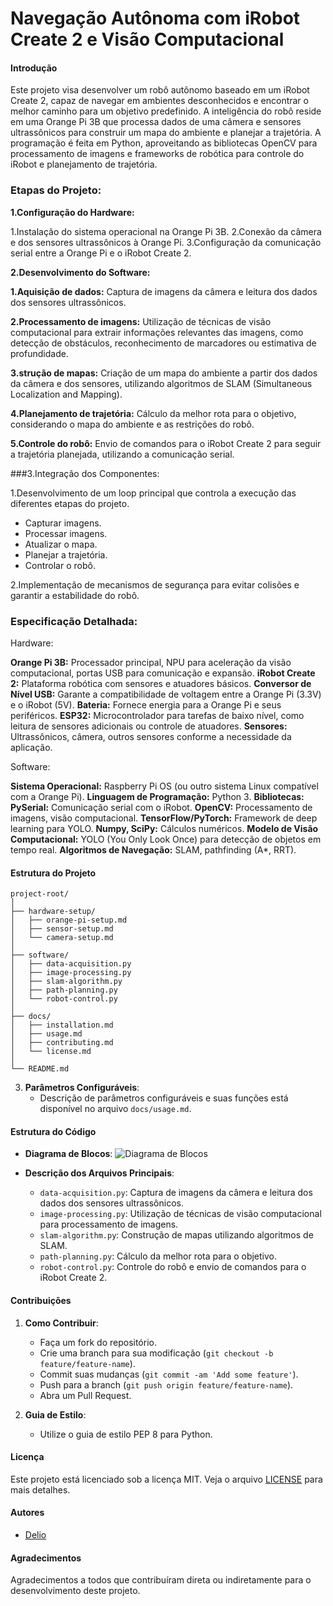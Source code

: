 # Navegação Autônoma com iRobot Create 2 e Visão Computacional

#### Introdução
Este projeto visa desenvolver um robô autônomo baseado em um iRobot Create 2, capaz de navegar em ambientes desconhecidos e encontrar o melhor caminho para um objetivo predefinido. A inteligência do robô reside em uma Orange Pi 3B que processa dados de uma câmera e sensores ultrassônicos para construir um mapa do ambiente e planejar a trajetória. A programação é feita em Python, aproveitando as bibliotecas OpenCV para processamento de imagens e frameworks de robótica para controle do iRobot e planejamento de trajetória.

### Etapas do Projeto:

**1.Configuração do Hardware:**

1.Instalação do sistema operacional na Orange Pi 3B.
2.Conexão da câmera e dos sensores ultrassônicos à Orange Pi.
3.Configuração da comunicação serial entre a Orange Pi e o iRobot Create 2.

**2.Desenvolvimento do Software:**

**1.Aquisição de dados:** Captura de imagens da câmera e leitura dos dados dos sensores ultrassônicos.

**2.Processamento de imagens:** Utilização de técnicas de visão computacional para extrair informações relevantes das imagens, como detecção de obstáculos, reconhecimento de marcadores ou estimativa de profundidade.

**3.strução de mapas:** Criação de um mapa do ambiente a partir dos dados da câmera e dos sensores, utilizando algoritmos de SLAM (Simultaneous Localization and Mapping).

**4.Planejamento de trajetória:** Cálculo da melhor rota para o objetivo, considerando o mapa do ambiente e as restrições do robô.

**5.Controle do robô:** Envio de comandos para o iRobot Create 2 para seguir a trajetória planejada, utilizando a comunicação serial.

###3.Integração dos Componentes:

1.Desenvolvimento de um loop principal que controla a execução das diferentes etapas do projeto.
- Capturar imagens.
- Processar imagens.
- Atualizar o mapa.
- Planejar a trajetória.
- Controlar o robô.
  
2.Implementação de mecanismos de segurança para evitar colisões e garantir a estabilidade do robô.

### Especificação Detalhada:

Hardware:

**Orange Pi 3B:** Processador principal, NPU para aceleração da visão computacional, portas USB para comunicação e expansão.
**iRobot Create 2:** Plataforma robótica com sensores e atuadores básicos.
**Conversor de Nível USB:** Garante a compatibilidade de voltagem entre a Orange Pi (3.3V) e o iRobot (5V).
**Bateria:** Fornece energia para a Orange Pi e seus periféricos.
**ESP32:** Microcontrolador para tarefas de baixo nível, como leitura de sensores adicionais ou controle de atuadores.
**Sensores:** Ultrassônicos, câmera, outros sensores conforme a necessidade da aplicação.

Software:

**Sistema Operacional:** Raspberry Pi OS (ou outro sistema Linux compatível com a Orange Pi).
**Linguagem de Programação:** Python 3.
**Bibliotecas:**
**PySerial:** Comunicação serial com o iRobot.
**OpenCV:** Processamento de imagens, visão computacional.
**TensorFlow/PyTorch:** Framework de deep learning para YOLO.
**Numpy, SciPy:** Cálculos numéricos.
**Modelo de Visão Computacional:** YOLO (You Only Look Once) para detecção de objetos em tempo real.
**Algoritmos de Navegação:** SLAM, pathfinding (A*, RRT).


#### Estrutura do Projeto
```
project-root/
│
├── hardware-setup/
│   ├── orange-pi-setup.md
│   ├── sensor-setup.md
│   └── camera-setup.md
│
├── software/
│   ├── data-acquisition.py
│   ├── image-processing.py
│   ├── slam-algorithm.py
│   ├── path-planning.py
│   └── robot-control.py
│
├── docs/
│   ├── installation.md
│   ├── usage.md
│   ├── contributing.md
│   └── license.md
│
└── README.md
```

3. **Parâmetros Configuráveis**:
   - Descrição de parâmetros configuráveis e suas funções está disponível no arquivo `docs/usage.md`.

#### Estrutura do Código
- **Diagrama de Blocos**:
  ![Diagrama de Blocos](docs/block-diagram.png)

- **Descrição dos Arquivos Principais**:
  - `data-acquisition.py`: Captura de imagens da câmera e leitura dos dados dos sensores ultrassônicos.
  - `image-processing.py`: Utilização de técnicas de visão computacional para processamento de imagens.
  - `slam-algorithm.py`: Construção de mapas utilizando algoritmos de SLAM.
  - `path-planning.py`: Cálculo da melhor rota para o objetivo.
  - `robot-control.py`: Controle do robô e envio de comandos para o iRobot Create 2.

#### Contribuições
1. **Como Contribuir**:
   - Faça um fork do repositório.
   - Crie uma branch para sua modificação (`git checkout -b feature/feature-name`).
   - Commit suas mudanças (`git commit -am 'Add some feature'`).
   - Push para a branch (`git push origin feature/feature-name`).
   - Abra um Pull Request.

2. **Guia de Estilo**:
   - Utilize o guia de estilo PEP 8 para Python.

#### Licença
Este projeto está licenciado sob a licença MIT. Veja o arquivo [LICENSE](LICENSE) para mais detalhes.

#### Autores
- [Delio](https://github.com/DelioMg)

#### Agradecimentos
Agradecimentos a todos que contribuíram direta ou indiretamente para o desenvolvimento deste projeto.

